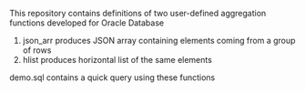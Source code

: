This repository contains definitions of two user-defined aggregation functions developed for Oracle Database
1. json_arr produces JSON array containing elements coming from a group of rows
2. hlist produces horizontal list of the same elements

demo.sql contains a quick query using these functions
